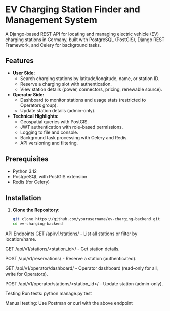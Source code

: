 # EV Charging Station Finder and Management System

A Django-based REST API for locating and managing electric vehicle (EV) charging stations in Germany, built with PostgreSQL (PostGIS), Django REST Framework, and Celery for background tasks.

## Features
- **User Side:**
  - Search charging stations by latitude/longitude, name, or station ID.
  - Reserve a charging slot with authentication.
  - View station details (power, connectors, pricing, renewable source).
- **Operator Side:**
  - Dashboard to monitor stations and usage stats (restricted to Operators group).
  - Update station details (admin-only).
- **Technical Highlights:**
  - Geospatial queries with PostGIS.
  - JWT authentication with role-based permissions.
  - Logging to file and console.
  - Background task processing with Celery and Redis.
  - API versioning and filtering.

## Prerequisites
- Python 3.12
- PostgreSQL with PostGIS extension
- Redis (for Celery)

## Installation
1. **Clone the Repository:**
   ```bash
   git clone https://github.com/yourusername/ev-charging-backend.git
   cd ev-charging-backend

API Endpoints
GET /api/v1/stations/ - List all stations or filter by location/name.

GET /api/v1/stations/<station_id>/ - Get station details.

POST /api/v1/reservations/ - Reserve a station (authenticated).

GET /api/v1/operator/dashboard/ - Operator dashboard (read-only for all, write for Operators).

POST /api/v1/operator/stations/<station_id>/ - Update station (admin-only).

Testing
Run tests: python manage.py test

Manual testing: Use Postman or curl with the above endpoint

